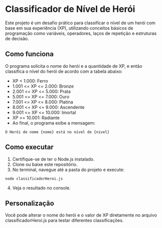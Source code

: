 # Classificador de Nível de Herói
Este projeto é um desafio prático para classificar o nível de um herói com base em sua experiência (XP), utilizando conceitos básicos de programação como variáveis, operadores, laços de repetição e estruturas de decisão.

## Como funciona
O programa solicita o nome do herói e a quantidade de XP, e então classifica o nível do herói de acordo com a tabela abaixo:

* XP < 1.000: Ferro
* 1.001 <= XP <= 2.000: Bronze
* 2.001 <= XP <= 5.000: Prata
* 5.001 <= XP <= 7.000: Ouro
* 7.001 <= XP <= 8.000: Platina
* 8.001 <= XP <= 9.000: Ascendente
* 9.001 <= XP <= 10.000: Imortal
* XP >= 10.001: Radiante
* Ao final, o programa exibe a mensagem:
```
O Herói de nome {nome} está no nível de {nivel}
```
## Como executar
1. Certifique-se de ter o Node.js instalado.
2. Clone ou baixe este repositório.
3. No terminal, navegue até a pasta do projeto e execute:
```
node classificadorHeroi.js
```
4. Veja o resultado no console.
## Personalização
Você pode alterar o nome do herói e o valor de XP diretamente no arquivo classificadorHeroi.js para testar diferentes classificações.
